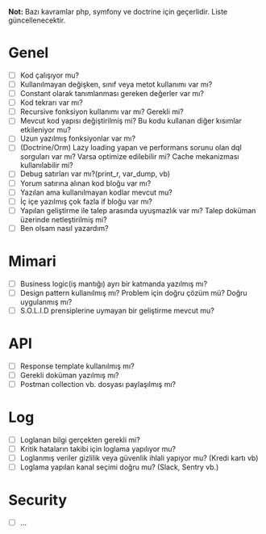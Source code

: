 **Not:** Bazı kavramlar php, symfony ve doctrine için geçerlidir. Liste güncellenecektir.

# Genel
- [ ] Kod çalışıyor mu?
- [ ] Kullanılmayan değişken, sınıf veya metot kullanımı var mı?
- [ ] Constant olarak tanımlanması gereken değerler var mı?
- [ ] Kod tekrarı var mı?
- [ ] Recursive fonksiyon kullanımı var mı? Gerekli mi?
- [ ] Mevcut kod yapısı değiştirilmiş mi? Bu kodu kullanan diğer kısımlar etkileniyor mu?
- [ ] Uzun yazılmış fonksiyonlar var mı?
- [ ] (Doctrine/Orm) Lazy loading yapan ve performans sorunu olan dql sorguları var mı? Varsa optimize edilebilir mi? Cache mekanizması kullanılabilir mi?
- [ ] Debug satırları var mı?(print_r, var_dump, vb)
- [ ] Yorum satırına alınan kod bloğu var mı?
- [ ] Yazılan ama kullanılmayan kodlar mevcut mu?
- [ ] İç içe yazılmış çok fazla if bloğu var mı?
- [ ] Yapılan geliştirme ile talep arasında uyuşmazlık var mı? Talep doküman üzerinde netleştirilmiş mi?
- [ ] Ben olsam nasıl yazardım?

# Mimari
- [ ] Business logic(iş mantığı) ayrı bir katmanda yazılmış mı?
- [ ] Design pattern kullanılmış mı? Problem için doğru çözüm mü? Doğru uygulanmış mı?
- [ ] S.O.L.I.D prensiplerine uymayan bir geliştirme mevcut mu?

# API
- [ ] Response template kullanılmış mı?
- [ ] Gerekli doküman yazılmış mı?
- [ ] Postman collection vb. dosyası paylaşılmış mı?

# Log
- [ ] Loglanan bilgi gerçekten gerekli mi?
- [ ] Kritik hataların takibi için loglama yapılıyor mu?
- [ ] Loglanmış veriler gizlilik veya güvenlik ihlali yapıyor mu? (Kredi kartı vb)
- [ ] Loglama yapılan kanal seçimi doğru mu? (Slack, Sentry vb.)

# Security
- [ ] ...
